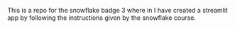 This is a repo for the snowflake badge 3 where in I have created a streamlit app by following the instructions given by the snowflake course.
